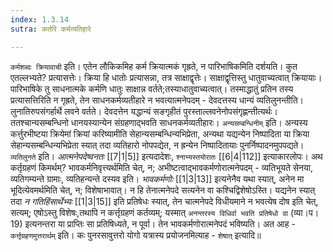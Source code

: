 ```yaml
---
index: 1.3.14
sutra: कर्तरि कर्मव्यतिहारे

---
```

   `कर्मशब्दः क्रियावाची` इति। एतेन लौकिकमिह कर्म क्रियात्मकं गृह्रते, न पारिभाषिकमिति दर्शयति। कुत एतल्लभ्यते? प्रत्यासत्तेः। क्रिया हि धातोः प्रत्यासन्ना, तत्र साक्षाद्वृत्तेः। साक्षाद्वृत्तिस्तु धातुवाच्यत्वात् क्रियायाः। पारिभाषिके तु साधनात्मके कर्मणि धातुः साक्षान्न वर्तते;तस्याधातुवाच्यत्वात्। तस्माद्धातुं प्रतिन तस्य प्रत्यासत्तिरिति न गृह्रते, तेन साधनकर्मव्यतीहारे न भवत्यात्मनेपदम् -  देवदत्तस्य धान्यं व्यतिलुनन्तीति। लुनातिरुपसंगर्हार्थे लवने वर्तते। देवदत्तेन यद्धान्यं सङगृहीतं पुरस्ताल्लवनेनोपसंगृह्णन्तीत्यर्थः। ततश्चान्यसम्बन्धिनो धानयस्यान्येन संग्रहणाद्भवति साधनकर्मव्यतीहारः। `अन्यसम्बन्धिनीम्` इति। अन्यस्य कर्त्तुरभीष्टया क्रियेमां क्रियां करिष्यामीति सेहान्यसम्बन्धिन्यभिप्रेता, अन्यथा यद्यन्येन निष्पादिता या क्रिया सेहान्यसम्बन्धिन्यभिप्रेता स्यात् तदा व्यतिहारो नोपपद्येत, न ह्रन्येन निष्पादितायाः पुनर्निष्पादनमुपपद्यते। `व्यतिलुनते` इति। _आत्मनेपदेष्वनतः_ [[7|1|5]]  इत्यदादेशः, `श्नाभ्यस्तयोरातः`  [[6|4|112]]  इत्याकारलोपः। अथ कर्तृग्रहणं किमर्थम्? भावकर्मनिवृत्त्यर्थमिति चेत्, न; अभीष्टत्वाद्भावकर्मणोरात्मनेपदम् -  व्यतिभूयते सेनया, व्यतिगम्यन्ते ग्रामाः, व्यतिहन्यन्ते दस्यव इति। _भावकर्मणोः_ [[1|3|13]]  इत्यनेनैव यथा स्यात्, अनेन मा भूदित्येवमर्थमिति चेत्, न; विशेषाभावात्। न हि तेनात्मनेपदे सत्यनेन वा कश्चिद्विशेषोऽस्ति। यद्यनेन स्यात् तदा _न गतिहिंसार्थेभ्यः_ [[1|3|15]]  इति प्रतिषेधः स्यात्, तेन चात्मनेपदे विधीयमाने न भवत्येष दोष इति चेत्, सत्यम्; एषोऽस्तु विशेषः,तथापि न कर्त्तृग्रहणं कर्तव्यम्; यस्मात् `अनन्तरस्य विधिर्वा भवति प्रतिषेधो वा` (व्या।प।19) इत्यनन्तरा या प्राप्तिः सा प्रतिषिध्यते, न पूर्वा। तेन भावकर्मणोरात्मनेपदं भविष्यति। अत आह - `कर्त्तृग्रहणमुत्तरार्थम्` इति। कः पुनरसावुत्तरो योगो यत्रास्य प्रयोजनमित्याह -  `शेषात्` इत्यादि॥